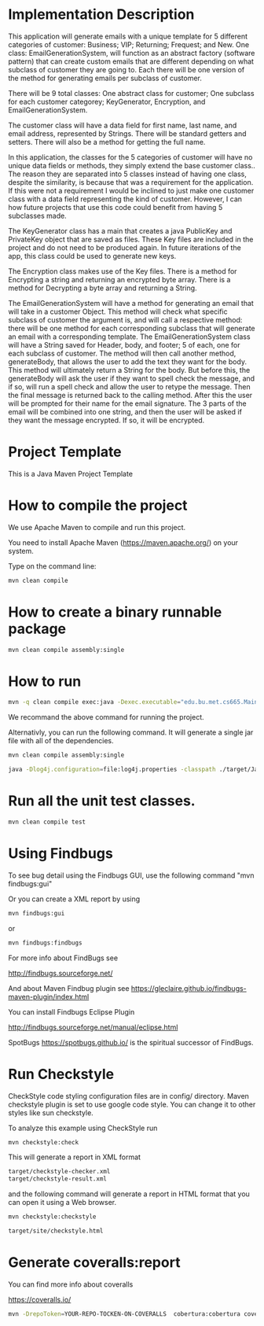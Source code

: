 # Implementation Description

This application will generate emails with a unique template for 5 different categories of customer: Business; VIP; Returning; Frequest; and New. One class: EmailGenerationSystem, will function as an abstract factory (software pattern) that can create custom emails that are different depending on what subclass of customer they are going to. Each there will be one version of the method for generating emails per subclass of customer.

There will be 9 total classes: One abstract class for customer; One subclass for each customer categorey; KeyGenerator, Encryption, and EmailGenerationSystem.

The customer class will have a data field for first name, last name, and email address, represented by Strings. There will be standard getters and setters. There will also be a method for getting the full name.

In this application, the classes for the 5 categories of customer will have no unique data fields or methods, they simply extend the base customer class.. The reason they are separated into 5 classes instead of having one class, despite the similarity, is because that was a requirement for the application. If this were not a requirement I would be inclined to just make one customer class with a data field representing the kind of customer. However, I can how future projects that use this code could benefit from having 5 subclasses made.

The KeyGenerator class has a main that creates a java PublicKey and PrivateKey object that are saved as files. These Key files are included in the project and do not need to be produced again. In future iterations of the app, this class could be used to generate new keys.

The Encryption class makes use of the Key files. There is a method for Encrypting a string and returning an encrypted byte array. There is a method for Decrypting a byte array and returning a String. 

The EmailGenerationSystem will have a method for generating an email that will take in a customer Object. This method will check what specific subclass of customer the argument is, and will call a respective method: there will be one method for each corresponding subclass that will generate an email with a corresponding template. 
The EmailGenerationSystem class will have a String saved for Header, body, and footer; 5 of each, one for each subclass of customer. The method will then call another method, generateBody, that allows the user to add the text they want for the body. This method will ultimately return a String for the body. But before this, the generateBody will ask the user if they want to spell check the message, and if so, will run a spell check and allow the user to retype the message. Then the final message is returned back to the calling method. After this the user will be prompted for their name for the email signature.
The 3 parts of the email will be combined into one string, and then the user will be asked if they want the message encrypted. If so, it will be encrypted. 


# Project Template

This is a Java Maven Project Template


# How to compile the project

We use Apache Maven to compile and run this project. 

You need to install Apache Maven (https://maven.apache.org/)  on your system. 

Type on the command line: 

```bash
mvn clean compile
```

# How to create a binary runnable package 


```bash
mvn clean compile assembly:single
```


# How to run

```bash
mvn -q clean compile exec:java -Dexec.executable="edu.bu.met.cs665.Main" -Dlog4j.configuration="file:log4j.properties"
```

We recommand the above command for running the project. 

Alternativly, you can run the following command. It will generate a single jar file with all of the dependencies. 

```bash
mvn clean compile assembly:single

java -Dlog4j.configuration=file:log4j.properties -classpath ./target/JavaProjectTemplate-1.0-SNAPSHOT-jar-with-dependencies.jar  edu.bu.met.cs665.Main
```


# Run all the unit test classes.


```bash
mvn clean compile test

```

# Using Findbugs 

To see bug detail using the Findbugs GUI, use the following command "mvn findbugs:gui"

Or you can create a XML report by using  


```bash
mvn findbugs:gui 
```

or 


```bash
mvn findbugs:findbugs
```


For more info about FindBugs see 

http://findbugs.sourceforge.net/

And about Maven Findbug plugin see 
https://gleclaire.github.io/findbugs-maven-plugin/index.html


You can install Findbugs Eclipse Plugin 

http://findbugs.sourceforge.net/manual/eclipse.html



SpotBugs https://spotbugs.github.io/ is the spiritual successor of FindBugs.


# Run Checkstyle 

CheckStyle code styling configuration files are in config/ directory. Maven checkstyle plugin is set to use google code style. 
You can change it to other styles like sun checkstyle. 

To analyze this example using CheckStyle run 

```bash
mvn checkstyle:check
```

This will generate a report in XML format


```bash
target/checkstyle-checker.xml
target/checkstyle-result.xml
```

and the following command will generate a report in HTML format that you can open it using a Web browser. 

```bash
mvn checkstyle:checkstyle
```

```bash
target/site/checkstyle.html
```


# Generate  coveralls:report 

You can find more info about coveralls 

https://coveralls.io/

```bash
mvn -DrepoToken=YOUR-REPO-TOCKEN-ON-COVERALLS  cobertura:cobertura coveralls:report
```


